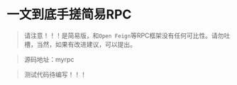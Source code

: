 # 一文到底手搓简易RPC

> 请注意！！！是简易版，和`Open Feign`等RPC框架没有任何可比性。请勿吐槽，当然，如果有改进建议，可以提出。

> 源码地址：myrpc

> 测试代码待编写！！！

